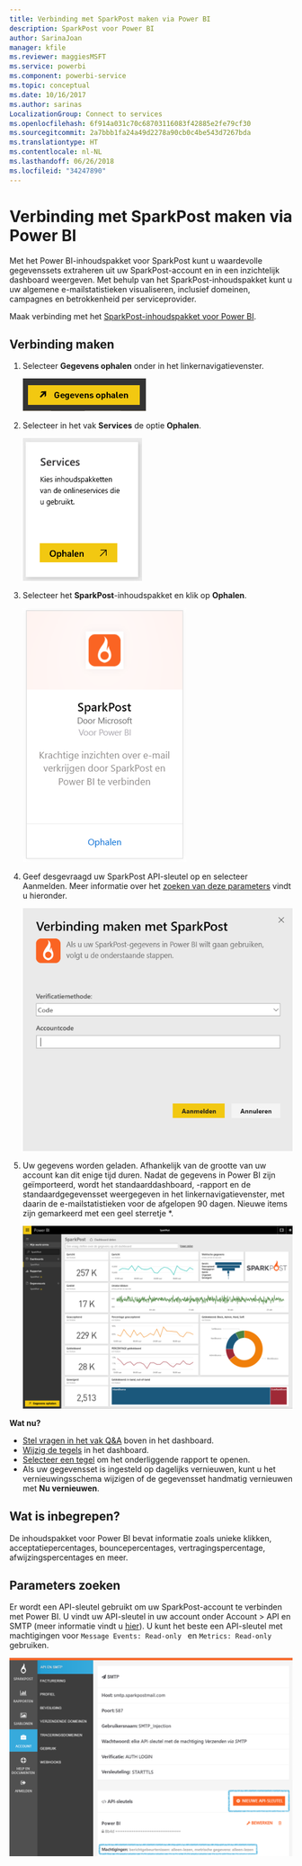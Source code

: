 ```yaml
---
title: Verbinding met SparkPost maken via Power BI
description: SparkPost voor Power BI
author: SarinaJoan
manager: kfile
ms.reviewer: maggiesMSFT
ms.service: powerbi
ms.component: powerbi-service
ms.topic: conceptual
ms.date: 10/16/2017
ms.author: sarinas
LocalizationGroup: Connect to services
ms.openlocfilehash: 6f914a031c70c68703116083f42885e2fe79cf30
ms.sourcegitcommit: 2a7bbb1fa24a49d2278a90cb0c4be543d7267bda
ms.translationtype: HT
ms.contentlocale: nl-NL
ms.lasthandoff: 06/26/2018
ms.locfileid: "34247890"
---
```

# <a name="connect-to-sparkpost-with-power-bi"></a>Verbinding met SparkPost maken via Power BI
Met het Power BI-inhoudspakket voor SparkPost kunt u waardevolle gegevenssets extraheren uit uw SparkPost-account en in een inzichtelijk dashboard weergeven. Met behulp van het SparkPost-inhoudspakket kunt u uw algemene e-mailstatistieken visualiseren, inclusief domeinen, campagnes en betrokkenheid per serviceprovider.

Maak verbinding met het [SparkPost-inhoudspakket voor Power BI](https://app.powerbi.com/getdata/services/spark-post).

## <a name="how-to-connect"></a>Verbinding maken
1. Selecteer **Gegevens ophalen** onder in het linkernavigatievenster.
   
   ![](media/service-connect-to-sparkpost/getdata.png)
2. Selecteer in het vak **Services** de optie **Ophalen**.
   
   ![](media/service-connect-to-sparkpost/services.png)
3. Selecteer het **SparkPost**-inhoudspakket en klik op **Ophalen**. 
   
   ![](media/service-connect-to-sparkpost/sparkpost.png)
4. Geef desgevraagd uw SparkPost API-sleutel op en selecteer Aanmelden. Meer informatie over het [zoeken van deze parameters](#FindingParams) vindt u hieronder.
   
   ![](media/service-connect-to-sparkpost/creds.png)
5. Uw gegevens worden geladen. Afhankelijk van de grootte van uw account kan dit enige tijd duren. Nadat de gegevens in Power BI zijn geïmporteerd, wordt het standaarddashboard, -rapport en de standaardgegevensset weergegeven in het linkernavigatievenster, met daarin de e-mailstatistieken voor de afgelopen 90 dagen. Nieuwe items zijn gemarkeerd met een geel sterretje \*.
   
   ![](media/service-connect-to-sparkpost/dashboard.png)

**Wat nu?**

* [Stel vragen in het vak Q&A](power-bi-q-and-a.md) boven in het dashboard.
* [Wijzig de tegels](service-dashboard-edit-tile.md) in het dashboard.
* [Selecteer een tegel](service-dashboard-tiles.md) om het onderliggende rapport te openen.
* Als uw gegevensset is ingesteld op dagelijks vernieuwen, kunt u het vernieuwingsschema wijzigen of de gegevensset handmatig vernieuwen met **Nu vernieuwen**.

## <a name="whats-included"></a>Wat is inbegrepen?
De inhoudspakket voor Power BI bevat informatie zoals unieke klikken, acceptatiepercentages, bouncepercentages, vertragingspercentage, afwijzingspercentages en meer.

<a name="FindingParams"></a>

## <a name="finding-parameters"></a>Parameters zoeken
Er wordt een API-sleutel gebruikt om uw SparkPost-account te verbinden met Power BI. U vindt uw API-sleutel in uw account onder Account \> API en SMTP (meer informatie vindt u [hier](https://support.sparkpost.com/customer/portal/articles/1933377-create-api-keys)). U kunt het beste een API-sleutel met machtigingen voor `Message Events: Read-only ` en `Metrics: Read-only` gebruiken.

![](media/service-connect-to-sparkpost/sparkpost1.png)

